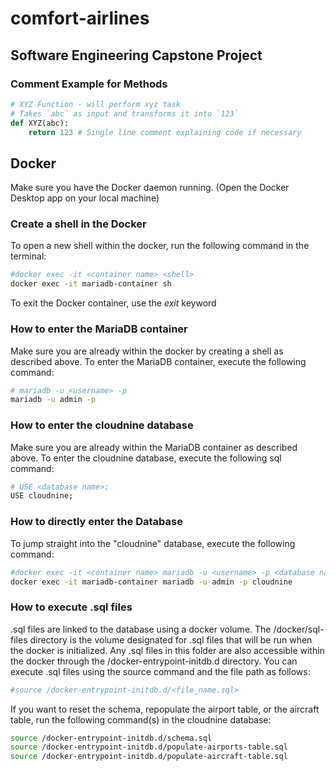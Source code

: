 # comfort-airlines

## Software Engineering Capstone Project

### Comment Example for Methods  

```python
# XYZ Function - will perform xyz task 
# Takes `abc` as input and transforms it into `123`
def XYZ(abc):
    return 123 # Single line comment explaining code if necessary
```

## Docker

Make sure you have the Docker daemon running. (Open the Docker Desktop app on your local machine)

### Create a shell in the Docker

To open a new shell within the docker, run the following command in the terminal:

```bash
#docker exec -it <container name> <shell>
docker exec -it mariadb-container sh
```

To exit the Docker container, use the *exit* keyword

### How to enter the MariaDB container

Make sure you are already within the docker by creating a shell as described above. To enter the MariaDB container, execute the following command:

```bash
# mariadb -u <username> -p
mariadb -u admin -p
```

### How to enter the cloudnine database

Make sure you are already within the MariaDB container as described above. To enter the cloudnine database, execute the following sql command:

```bash
# USE <database name>;
USE cloudnine;
```

### How to directly enter the Database

To jump straight into the "cloudnine" database, execute the following command:

```bash
#docker exec -it <container name> mariadb -u <username> -p <database name>
docker exec -it mariadb-container mariadb -u admin -p cloudnine
```

### How to execute .sql files

.sql files are linked to the database using a docker volume. The /docker/sql-files directory is the volume designated for .sql files that will be run when the docker is initialized. Any .sql files in this folder are also accessible within the docker through the /docker-entrypoint-initdb.d directory. You can execute .sql files using the source command and the file path as follows:

```bash
#source /docker-entrypoint-initdb.d/<file_name.sql>
```

If you want to reset the schema, repopulate the airport table, or the aircraft table, run the following command(s) in the cloudnine database:

```bash
source /docker-entrypoint-initdb.d/schema.sql
source /docker-entrypoint-initdb.d/populate-airports-table.sql
source /docker-entrypoint-initdb.d/populate-aircraft-table.sql
```
